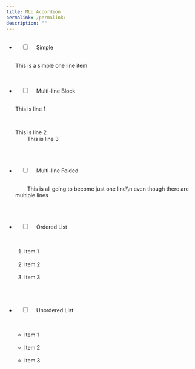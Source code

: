 ```yaml
---
title: MLU Accordion
permalink: /permalink/
description: ""
---
```

<ul class="jekyllcodex\_accordion">
&nbsp;&nbsp;<li>
&nbsp;&nbsp;&nbsp;&nbsp;<input id="accordion1" type="checkbox">
&nbsp;&nbsp;&nbsp;&nbsp;<label for="accordion1">Simple</label>
&nbsp;&nbsp;&nbsp;&nbsp;<div>
&nbsp;&nbsp;&nbsp;&nbsp;&nbsp;&nbsp;<p>This is a simple one line item</p>
&nbsp;&nbsp;&nbsp;&nbsp;</div>
</li>&nbsp;&nbsp;
&nbsp;&nbsp;<li>
&nbsp;&nbsp;&nbsp;&nbsp;<input id="accordion2" type="checkbox">
&nbsp;&nbsp;&nbsp;&nbsp;<label for="accordion2">Multi-line Block</label>
&nbsp;&nbsp;&nbsp;&nbsp;<div>
&nbsp;&nbsp;&nbsp;&nbsp;&nbsp;&nbsp;<p>This is line 1</p>
&nbsp;&nbsp;&nbsp;&nbsp;&nbsp;&nbsp;<p>This is line 2<br>
&nbsp;&nbsp;&nbsp;&nbsp;&nbsp;&nbsp;&nbsp;&nbsp;This is line 3</p>
&nbsp;&nbsp;&nbsp;&nbsp;</div>
&nbsp;&nbsp;</li>
&nbsp;&nbsp;<li>
&nbsp;&nbsp;&nbsp;&nbsp;<input id="accordion3" type="checkbox">
&nbsp;&nbsp;&nbsp;&nbsp;<label for="accordion3">Multi-line Folded</label>
&nbsp;&nbsp;&nbsp;&nbsp;<div>
&nbsp;&nbsp;&nbsp;&nbsp;&nbsp;&nbsp;<p>
&nbsp;&nbsp;&nbsp;&nbsp;&nbsp;&nbsp;&nbsp;&nbsp;This is all going to become just one line\\n even though there are multiple lines
&nbsp;&nbsp;&nbsp;&nbsp;&nbsp;&nbsp;</p>
&nbsp;&nbsp;&nbsp;&nbsp;</div>
&nbsp;&nbsp;</li>
&nbsp;&nbsp;<li>
&nbsp;&nbsp;&nbsp;&nbsp;<input id="accordion4" type="checkbox">
&nbsp;&nbsp;&nbsp;&nbsp;<label for="accordion4">Ordered List</label>
&nbsp;&nbsp;&nbsp;&nbsp;<div>
&nbsp;&nbsp;&nbsp;&nbsp;&nbsp;&nbsp;<ol>
&nbsp;&nbsp;&nbsp;&nbsp;&nbsp;&nbsp;&nbsp;&nbsp;<li>Item 1</li>
&nbsp;&nbsp;&nbsp;&nbsp;&nbsp;&nbsp;&nbsp;&nbsp;<li>Item 2</li>&nbsp; &nbsp; &nbsp; &nbsp; 
				<li>Item 3</li>
&nbsp;&nbsp;&nbsp;&nbsp;&nbsp;&nbsp;</ol>
&nbsp;&nbsp;&nbsp;&nbsp;</div>
&nbsp;&nbsp;</li>
&nbsp;&nbsp;<li>
&nbsp;&nbsp;&nbsp;&nbsp;<input id="accordion5" type="checkbox">
&nbsp;&nbsp;&nbsp;&nbsp;<label for="accordion5">Unordered List</label>
&nbsp;&nbsp;&nbsp;&nbsp;<div>
&nbsp;&nbsp;&nbsp;&nbsp;&nbsp;&nbsp;<ul>
&nbsp;&nbsp;&nbsp;&nbsp;&nbsp;&nbsp;&nbsp;&nbsp;<li>Item 1</li>
&nbsp;&nbsp;&nbsp;&nbsp;&nbsp;&nbsp;&nbsp;&nbsp;<li>Item 2</li>
&nbsp;&nbsp;&nbsp;&nbsp;&nbsp;&nbsp;&nbsp;&nbsp;<li>Item 3</li>
&nbsp;&nbsp;&nbsp;&nbsp;&nbsp;&nbsp;</ul>
&nbsp;&nbsp;&nbsp;&nbsp;</div>
&nbsp;&nbsp;</li>
</ul>
